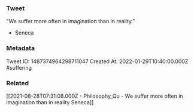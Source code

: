 ### Tweet
"We suffer more often in imagination than in reality."

- Seneca

### Metadata
Tweet ID: 1487374964298711047
Created At: 2022-01-29T10:40:00.000Z
#suffering

### Related
[[2021-08-28T07:31:08.000Z - Philosophy_Qu - We suffer more often in imagination than in reality Seneca]]

